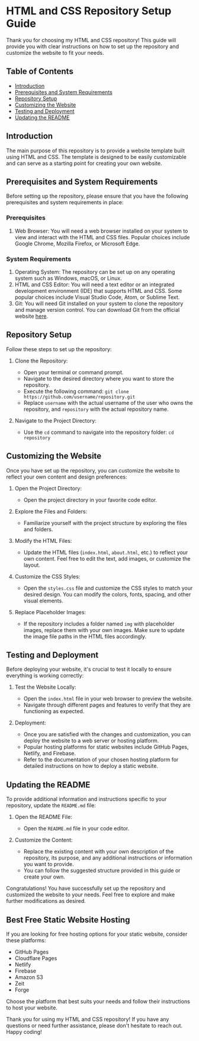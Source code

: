# HTML and CSS Repository Setup Guide

Thank you for choosing my HTML and CSS repository! This guide will provide you with clear instructions on how to set up the repository and customize the website to fit your needs.

## Table of Contents

- [Introduction](#introduction)
- [Prerequisites and System Requirements](#prerequisites-and-system-requirements)
- [Repository Setup](#repository-setup)
- [Customizing the Website](#customizing-the-website)
- [Testing and Deployment](#testing-and-deployment)
- [Updating the README](#updating-the-readme)

## Introduction

The main purpose of this repository is to provide a website template built using HTML and CSS. The template is designed to be easily customizable and can serve as a starting point for creating your own website.

## Prerequisites and System Requirements

Before setting up the repository, please ensure that you have the following prerequisites and system requirements in place:

### Prerequisites

1. Web Browser: You will need a web browser installed on your system to view and interact with the HTML and CSS files. Popular choices include Google Chrome, Mozilla Firefox, or Microsoft Edge.

### System Requirements

1. Operating System: The repository can be set up on any operating system such as Windows, macOS, or Linux.
2. HTML and CSS Editor: You will need a text editor or an integrated development environment (IDE) that supports HTML and CSS. Some popular choices include Visual Studio Code, Atom, or Sublime Text.
3. Git: You will need Git installed on your system to clone the repository and manage version control. You can download Git from the official website [here](https://git-scm.com/).

## Repository Setup

Follow these steps to set up the repository:

1. Clone the Repository:
   - Open your terminal or command prompt.
   - Navigate to the desired directory where you want to store the repository.
   - Execute the following command: `git clone https://github.com/username/repository.git`
   - Replace `username` with the actual username of the user who owns the repository, and `repository` with the actual repository name.

2. Navigate to the Project Directory:
   - Use the `cd` command to navigate into the repository folder: `cd repository`

## Customizing the Website

Once you have set up the repository, you can customize the website to reflect your own content and design preferences:

1. Open the Project Directory:
   - Open the project directory in your favorite code editor.

2. Explore the Files and Folders:
   - Familiarize yourself with the project structure by exploring the files and folders.

3. Modify the HTML Files:
   - Update the HTML files (`index.html`, `about.html`, etc.) to reflect your own content. Feel free to edit the text, add images, or customize the layout.

4. Customize the CSS Styles:
   - Open the `styles.css` file and customize the CSS styles to match your desired design. You can modify the colors, fonts, spacing, and other visual elements.

5. Replace Placeholder Images:
   - If the repository includes a folder named `img` with placeholder images, replace them with your own images. Make sure to update the image file paths in the HTML files accordingly.

## Testing and Deployment

Before deploying your website, it's crucial to test it locally to ensure everything is working correctly:

1. Test the Website Locally:
   - Open the `index.html` file in your web browser to preview the website.
   - Navigate through different pages and features to verify that they are functioning as expected.

2. Deployment:
   - Once you are satisfied with the changes and customization, you can deploy the website to a web server or hosting platform.
   - Popular hosting platforms for static websites include GitHub Pages, Netlify, and Firebase.
   - Refer to the documentation of your chosen hosting platform for detailed instructions on how to deploy a static website.

## Updating the README

To provide additional information and instructions specific to your repository, update the `README.md` file:

1. Open the README File:
   - Open the `README.md` file in your code editor.

2. Customize the Content:
   - Replace the existing content with your own description of the repository, its purpose, and any additional instructions or information you want to provide.
   - You can follow the suggested structure provided in this guide or create your own.

Congratulations! You have successfully set up the repository and customized the website to your needs. Feel free to explore and make further modifications as desired.

## Best Free Static Website Hosting

If you are looking for free hosting options for your static website, consider these platforms:

- GitHub Pages
- Cloudflare Pages
- Netlify
- Firebase
- Amazon S3
- Zeit
- Forge

Choose the platform that best suits your needs and follow their instructions to host your website.

Thank you for using my HTML and CSS repository! If you have any questions or need further assistance, please don't hesitate to reach out. Happy coding!
